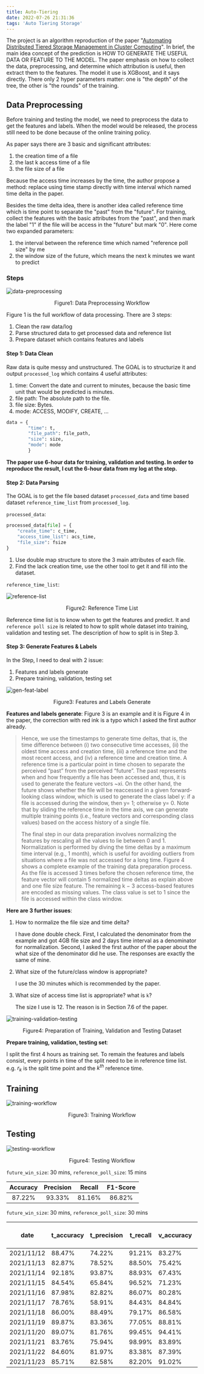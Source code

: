 ```yaml
---
title: Auto-Tiering
date: 2022-07-26 21:31:36
tags: 'Auto Tiering Storage'
---
```


The project is an algorithm reproduction of the paper "[Automating Distributed Tiered Storage Management in Cluster Computing](https://arxiv.org/pdf/1907.02394.pdf)". In brief, the main idea concept of the prediction is HOW TO GENERATE THE USEFUL DATA OR FEATURE TO THE MODEL. The paper emphasis on how to collect the data, preprocessing, and determine which attribution is useful, then extract them to the features. The model it use is XGBoost, and it says directly. There only 2 hyper parameters matter: one is "the depth" of the tree, the other is "the rounds" of the training. 

<!-- more -->

## Data Preprocessing

Before training and testing the model, we need to preprocess the data to get the features and labels. When the model would be released, the process still need to be done because of the online training policy.

As paper says there are 3 basic and significant attributes:

1. the creation time of a file
2. the last k access time of a file
3. the file size of a file

Because the access time increases by the time, the author propose a method: replace using time stamp directly with time interval which named time delta in the paper. 

Besides the time delta idea, there is another idea called reference time which is time point to separate the "past" from the "future". For training, collect the features with the basic attributes from the "past", and then mark the label "1" if the file will be access in the "future" but mark "0". Here come two expanded parameters:

1. the interval between the reference time which named "reference poll size" by me
2. the window size of the future, which means the next k minutes we want to predict



### Steps

![data-preprocessing](https://i.imgur.com/BZlp9m7.png)

<center>Figure1: Data Preprocessing Workflow </center>



Figure 1 is the full workflow of data processing. There are 3 steps:

1. Clean the raw data/log
2. Parse structured data to get processed data and reference list
3. Prepare dataset which contains features and labels



#### Step 1: Data Clean

Raw data is quite messy and unstructured. The GOAL is to structurize it and output `processed_log` which contains 4 useful attributes:

1. time: Convert the date and current to minutes, because the basic time unit that would be predicted is minutes.
2. file path: The absolute path to the file.
3. file size: Bytes.
4. mode: ACCESS, MODIFY, CREATE, ...

```python
data = {
        "time": t,
        "file_path": file_path,
        "size": size,
        "mode": mode
        }
```



**The paper use 6-hour data for training, validation and testing. In order to reproduce the result, I cut the 6-hour data from my log at the step.**



#### Step 2: Data Parsing

The GOAL is to get the file based dataset `processed_data` and time based dataset `reference_time_list` from `processed_log`. 

`processed_data`: 

```python
processed_data[file] = {
    "create_time": c_time,
    "access_time_list": acs_time,
    "file_size": fsize
}
```

1. Use double map structure to store the 3 main attributes of each file.
2. Find the lack creation time, use the other tool to get it and fill into the dataset.



`reference_time_list`:

![reference-list](https://i.imgur.com/rb87ExE.png)

<center>Figure2: Reference Time List</center>

Reference time list is to know when to get the features and predict. It and `reference poll size` is related to how to split whole dataset into training, validation and testing set. The description of how to split is in Step 3.



#### Step 3: Generate Features & Labels

In the Step, I need to deal with 2 issue: 

1. Features and labels generate
2. Prepare training, validation, testing set



![gen-feat-label](https://i.imgur.com/g7xCffq.png)

<center>Figure3: Features and Labels Generate</center>



**Features and labels generate**: Figure 3 is an example and it is Figure 4 in the paper, the correction with red ink is a typo which I asked the first author already. 

> Hence, we use the timestamps to generate time deltas, that is, the time difference between (i) two consecutive time accesses, (ii) the oldest time access and creation time, (iii) a reference time and the most recent access, and (iv) a reference time and creation time. A reference time is a particular point in time chosen to separate the perceived “past” from the perceived “future”. The past represents when and how frequently a file has been accessed and, thus, it is used to generate the feature vectors ~xi. On the other hand, the future shows whether the file will be reaccessed in a given forward-looking class window, which is used to generate the class label y: if a file is accessed during the window, then y= 1; otherwise y= 0. Note that by sliding the reference time in the time axis, we can generate multiple training points (i.e., feature vectors and corresponding class values) based on the access history of a single file.
>
> The final step in our data preparation involves normalizing the features by rescaling all the values to lie between 0 and 1. Normalization is performed by diving the time deltas by a maximum time interval (e.g., 1 month), which is useful for avoiding outliers from situations where a file was not accessed for a long time. Figure 4 shows a complete example of the training data preparation process. As the file is accessed 3 times before the chosen reference time, the feature vector will contain 5 normalized time deltas as explain above and one file size feature. The remaining k − 3 access-based features are encoded as missing values. The class value is set to 1 since the file is accessed within the class window.

**Here are 3 further issues**:

1. How to normalize the file size and time delta?

   I have done double check. First, I calculated the denominator from the example and got 4GB file size and 2 days time interval as a denominator for normalization. Second, I asked the first author of the paper about the what size of the denominator did he use. The responses are exactly the same of mine.

2. What size of the future/class window is appropriate?

   I use the 30 minutes which is recommended by the paper.

3. What size of access time list is appropriate? what is `k`?

   The size I use is 12. The reason is in Section 7.6 of the paper.


![training-validation-testing](https://i.imgur.com/KE0k1bp.png)

<center>Figure4: Preparation of Training, Validation and Testing Dataset</center>



**Prepare training, validation, testing set**:

I split the first 4 hours as training set. To remain the features and labels consist, every points in time of the split need to be in reference time list. e.g. $r_k$ is the split time point and the $k^{th}$ reference time.



## Training

![training-workflow](https://i.imgur.com/zuFRqPg.png)

<center>Figure3: Training Workflow</center>





## Testing

![testing-workflow](https://i.imgur.com/kjODcz5.png)

<center>Figure4: Testing Workflow</center>



`future_win_size`: 30 mins, `reference_poll_size`: 15 mins

| Accuracy | Precision | Recall | F1-Score |
| :------: | :-------: | :----: | :------: |
|  87.22%  |  93.33%   | 81.16% |  86.82%  |



`future_win_size`: 30 mins, `reference_poll_size`: 30 mins

| date       | t_accuracy | t_precision | t_recall | v_accuracy | v_precision | v_recall | record_file_num | start_time | Training time (secs) | use_model_selection |
| ---------- | ---------- | ----------- | -------- | ---------- | ----------- | -------- | --------------- | ---------- | -------------------- | ------------------- |
| 2021/11/12 | 88.47%     | 74.22%      | 91.21%   | 83.27%     | 82.56%      | 68.74%   | 1759            | 11:00:00   | 0.113                | False               |
| 2021/11/13 | 82.87%     | 78.52%      | 88.50%   | 75.42%     | 67.01%      | 86.90%   | 618             | 10:00:00   | 0.212                | False               |
| 2021/11/14 | 92.18%     | 93.87%      | 88.93%   | 67.43%     | 62.45%      | 81.25%   | 632             | 10:00:00   | 0.093                | False               |
| 2021/11/15 | 84.54%     | 65.84%      | 96.52%   | 71.23%     | 50.26%      | 84.91%   | 1094            | 10:00:00   | 0.128                | False               |
| 2021/11/16 | 87.98%     | 82.82%      | 86.07%   | 80.28%     | 92.58%      | 65.99%   | 1660            | 10:00:00   | 0.115                | False               |
| 2021/11/17 | 78.76%     | 58.91%      | 84.43%   | 84.84%     | 64.61%      | 88.89%   | 1620            | 10:00:00   | 0.131                | False               |
| 2021/11/18 | 86.00%     | 88.49%      | 79.17%   | 86.58%     | 90.08%      | 79.84%   | 1324            | 10:00:00   | 0.106                | False               |
| 2021/11/19 | 89.87%     | 83.36%      | 77.05%   | 88.81%     | 78.80%      | 80.44%   | 1768            | 10:00:00   | 0.197                | False               |
| 2021/11/20 | 89.07%     | 81.76%      | 99.45%   | 94.41%     | 95.88%      | 94.26%   | 624             | 10:00:00   | 0.096                | False               |
| 2021/11/21 | 83.76%     | 75.94%      | 98.99%   | 83.89%     | 84.80%      | 89.23%   | 626             | 10:00:00   | 0.099                | False               |
| 2021/11/22 | 84.60%     | 81.97%      | 83.38%   | 87.39%     | 82.84%      | 90.82%   | 983             | 10:00:00   | 0.119                | False               |
| 2021/11/23 | 85.71%     | 82.58%      | 82.20%   | 91.02%     | 92.49%      | 89.00%   | 1019            | 04:00:00   | 0.129                | False               |
